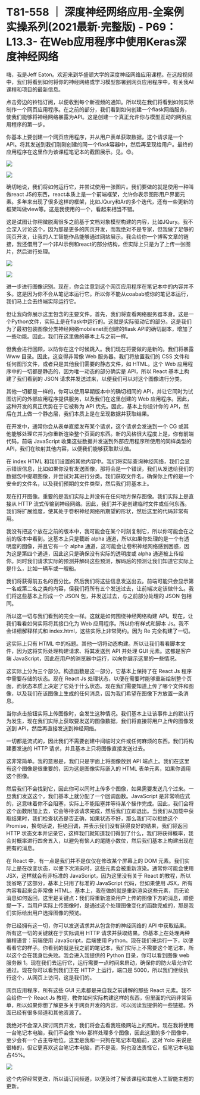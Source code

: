 # T81-558 ｜ 深度神经网络应用-全案例实操系列(2021最新·完整版) - P69：L13.3- 在Web应用程序中使用Keras深度神经网络 

嗨，我是Jeff Eaton。欢迎来到华盛顿大学的深度神经网络应用课程。在这段视频中，我们将看到如何将你的神经网络或学习模型部署到网页应用程序中。有关我AI课程和项目的最新信息。

点击旁边的铃铛订阅，以便收到每个新视频的通知。所以现在我们将看到如何实际制作一个网页应用程序。在之前的部分，我们看到如何创建一个flask网络服务，使我们能够将神经网络暴露为API。这是创建一个真正允许你与模型互动的网页应用程序的第一步。

你基本上要创建一个网页应用程序，并从用户表单获取数据，这个请求是一个API。将其发送到我们刚刚创建的同一个flask容器中，然后再呈现给用户。最终的应用程序在这里作为该课程笔记本的截图展示。见。😊。

![](img/ef8332e81297ad8845f76f619b5acd27_1.png)

![](img/ef8332e81297ad8845f76f619b5acd27_2.png)

确切地说，我们将如何运行它，并尝试使用一张图片。我们要做的就是使用一种叫做react JS的东西，react本质上是一个前端框架，允许你表示图形用户界面元素。多年来出现了很多这样的框架，比如JQury和Ar的多个迭代，还有一些更新的框架叫做view等。这是我使用的一个，看起来相当不错。

这是试图让你稍微脱离很多之前基于文档对象模型构建的内容，比如JQury。我不会深入讨论这个，因为那是更多的网页开发，而我绝对不是专家，但我做了足够的网页开发，让我的人工智能作品能够通过网站展示。我会给你一个博客文章的链接，我还借用了一个非AI示例和react的部分结构，但实际上只是为了上传一张图片，然后进行处理。

![](img/ef8332e81297ad8845f76f619b5acd27_4.png)

![](img/ef8332e81297ad8845f76f619b5acd27_5.png)

进一步进行图像识别。现在，你会注意到这个网页应用程序在笔记本中的内容并不多。这是因为你不会从笔记本运行它。所以你不能从coabab或你的笔记本运行，我们马上会去终端实际运行它。

但让我向你展示这里包含的主要文件。首先，我们将查看网络服务器本身。这是一个Python文件，实际上是在flask中运行的。这就是实际驱动它的部分。这是我们为了最初包装图像分类神经网络mobilenet而创建的flask API的确切副本，增加了一些功能。因此，我们在这里做的基本上与之前一样。

但我会进行回顾，以防你在这个时候跳入。我们现在将要做的是新的。我们将暴露 Www 目录。因此，这变得非常像 Web 服务器。我们将放置我们的 CSS 文件和任何图形文件，或者只是其他我们需要的静态文件，如 HTML。这个 Web 应用程序中的一切都是静态的，因为唯一动态的部分确实是 API，所以 React 基本上构建了我们看到的 JSON 请求并发送过来，以便我们可以对这个图像进行分类。

其他一切都是一样的，你可以使用早期版本中的确切相同的 API，并让它同时为试图访问的外部应用程序提供服务，以及我们在这里创建的 Web 应用程序。因此，这种开发的真正优势在于它被称为 API 优先。因此，基本上你设计你的 API，然后在其上做一个静态层，我们本质上是在呈现数据并获取结果。

在开发中，通常你会从表单直接发布某个请求，这个请求会发送到一个 CG 或其他能够处理它并为你重新渲染整个页面的东西。新的风格很大程度上是，你有前端代码，前端 JavaScript 收集这些数据并发送到外部应用程序所使用的同样类型的 API，我们在映射其他内容，以便我们能够获取默认值。

在 index HTML 和我们设置的其他内容中。我们将实际查询神经网络，我们会显示错误信息，比如如果你没有发送图像，那将会是一个错误，我们从发送给我们的数据包中提取图像，并尝试对其进行分类。我们获取文件名，确保你上传的是一个安全的文件名，以及我们预期的文件类型，然后我们将基本上。

现在打开图像。重要的是我们实际上并没有在任何地方保存图像。我们实际上是直接从 HTTP 流式传输到神经网络。因此，我们并不是创建临时文件或任何东西。我们将扩展维度，使其处于卷积神经网络所期望的形状，然后这里的代码非常有用。

我没有把这个放在之前的版本中，我可能会在某个时刻复制它，所以你可能会在之前的版本中看到。这基本上只是截断 alpha 通道，所以如果你处理的是一个有透明度的图像，并且它有一个 alpha 通道，这可能会让卷积神经网络感到困惑，因为这是第四个通道，因此这只是确保没有实际的透明度或 alpha 通道被上传给你。同时我们请求实际的预测并解码这些预测，解码后的预测让我们知道它实际上是什么，比如一辆车或一艘船。

我们将获得前五名的百分比。然后我们将这些信息发送出去。前端可能只会显示第一名或第二名之类的内容，但我们将所有五个发送过去，让前端决定该做什么。我们将这些基本上形成一个 JSON 包，并发送过去，与之前部分处理的 JSON 包相同。

所以这一切与我们看到的完全一样。这就是如何围绕神经网络构建 API。现在，让我们看看如何实际将其接口化为 Web 应用程序。所以你有样式和脚本 Js。我不会详细解释样式和 index.html，这些实际上非常简约。因为 Re 完全构建了一切。

这实际上只有 HTML 中的标题。其他一切将动态构建。所以让我们看看脚本文件，因为这将实际处理构建请求、将其发送到 API 并处理 GUI 元素。这都是客户端 JavaScript，因此在用户的浏览器中运行，以向你展示这里的一些情况。

这实际上分为三个部分。构造函数是这一部分，它基本上保持了在 React Js 程序中需要存储的状态。现在 React Js 处理状态，以便在需要时能够重新绘制整个页面，而状态本质上决定了它处于什么状态。现在我们需要知道上传了哪个文件和图像，以及我们在该图像上生成的任何消息，因为我们希望在图像下方放置一条消息。

当你点击按钮实际上传图像时，会发生这种情况。我们基本上让该事件上的默认行为发生，现在我们实际上获取要发送的图像数据，我们将直接将用户上传的图像发送到 API，然后再直接发送到神经网络。

一切都是流式的，因此我们不需要创建中间临时文件或任何麻烦的东西。我们将构建要发送的 HTTP 请求，并且基本上只将图像直接发送过去。

这非常简单。我的意思是，我们只是字面上将图像放到 API 端点上。我们在这里有这个图像是很重要的，因为这是图像实际嵌入的 HTML 表单元素，如果你调用这个图像。

然后我们不会找到它，因此你可以同时上传多个图像，如果需要发送几个过来。一旦我们发送这个，我们基本上就分配了一个回调函数。JavaScript 是非常响应式的，这意味着你不会阻塞，实际上不能阻塞并等待某个操作完成。因此，我们会将这个函数附加上去，它会等待该请求完成，然后我们立即退出。当我们从加载中获取结果时，我们检查状态是否正确，如果状态不好，那么我们可以拒绝这个 Promise，换句话说，拒绝回调，并表示我们没有获得良好的结果，我们将返回 HTTP 状态文本并记录它，这样我们就知道我们得到了什么，我们将获得概率，我会对概率进行四舍五入，以避免有恼人的尾随小数位，然后我们基本上构建出现在拥有的消息。

在 React 中，有一点是我们并不是仅仅在修改某个屏幕上的 DOM 元素。我们实际上是在改变状态，以便下次渲染时，这些元素会被重新渲染。通常你可能会使用 JSX，这样就会有非标准的 JavaScript，因为这里没有关于 React 的教程，所以我省略了这部分，基本上只用了标准的 JavaScript 代码，但如果使用 JSX，所有内容看起来会非常像 HTML。基本上，我在做的就是重新渲染这些元素，而无论消息如何返回，这里是关键点：我们将重新渲染用户上传的图像下方的消息，顺便提一下，当用户实际上传图像时，是通过这个处理图像变化的函数完成的，那是我们实际给出用户选择图像的预览。

你已经拥有这一切，你可以发送请求并从包含你的神经网络的 API 中获取结果。所有这一切的关键就在于实际调用 HTTP 请求并获取结果。你基本上在处理两种编程语言：前端使用 JavaScript，后端使用 Python。现在我们来运行一下，以便看看它的样子。你看到的就是我之前的笔记本，我们实际上不需要这个笔记本，所以这个会在我身后失败。我会进入我提供的 Python 目录，你可以看到图像 web 服务器 1。现在我们去运行它，运行需要一点时间来启动，确保你的防火墙允许它通过。现在你可以看到我们正在 HTTP 上运行，端口是 5000，所以我们继续执行这个，从网页上访问，这是我们的。

网页应用程序，所有这些 GUI 元素都是来自我之前讲解的那些 React 元素。我不会给你一个 React Js 教程，教你如何实际构建这样的东西，但里面的代码非常简单，所以如果你想了解更多关于网页开发的内容，可以阅读我提供的一些链接。外面已经有很多频道和其他资源了。

我绝对不会深入探讨网页开发，我们将会去看我班级网站上的照片。现在我将使用一台笔记本电脑，我们不会像 Yolo 那样处理多个图像，因此这里的多个图像中，至少会有一个占主导地位。这里是我和一只狗在笔记本电脑前，这对 Yolo 来说是很棒的，但它更喜欢这台笔记本电脑，而不是我，狗也没法责怪它，但笔记本电脑占45%。

![](img/ef8332e81297ad8845f76f619b5acd27_7.png)

这个内容经常更改，所以请订阅频道，以便及时了解该课程和其他人工智能主题的更新。
